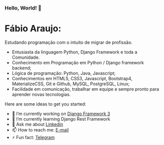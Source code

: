 ### Hello, World! 👋

# Fábio Araujo:
Estudando programação com o intuito de migrar de profissão.

- Entusiasta da linguagem Python, Django Framework e toda a Comunidade.
- Conhecimento em Programação em Python / Django framework backend;
- Lógica de programação: Python, Java, Javascript;
- Conhecimentos em HTML5, CSS3, Javascript, Bootstrap4, MaterializeCSS, Git e Github, MySQL, PostgreSQL, Linux;
- Facilidade em comunicação, trabalhar em equipe e sempre pronto para aprender novas tecnologias.


Here are some ideas to get you started:

- 🔭 I’m currently working on [Django Framework 3](https://github.com/fharaujo/contactsbook)
- 🌱 I’m currently learning  Django Rest Framework
- 💬 Ask me about [Linkedin](https://www.linkedin.com/in/fharaujo/)
- 📫 How to reach me: [E-mail](mailto:araujofabio2012@gmail.com)
- ⚡ Fun fact: [Telegram](https://t.me/fhsaraujo)

